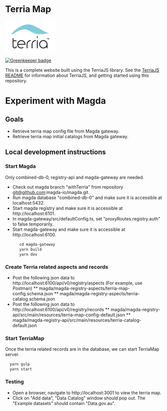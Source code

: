 Terria Map
==========

![Terria logo](terria-logo.png "Terria logo")

[![Greenkeeper badge](https://badges.greenkeeper.io/TerriaJS/TerriaMap.svg)](https://greenkeeper.io/)

This is a complete website built using the TerriaJS library. See the [TerriaJS README](https://github.com/TerriaJS/TerriaJS) for information about TerriaJS, and getting started using this repository.

# Experiment with Magda
## Goals
* Retrieve terria map config file from Magda gateway.
* Retrieve terria map initial catalogs from Magda gateway.

## Local development instructions
### Start Magda
Only combined-db-0, registry-api and magda-gateway are needed.
* Check out magda branch "withTerria" from repository git@github.com:magda-io/magda.git.
* Run magda database "combined-db-0" and make sure it is accessible at localhost:5432.
* Start magda registry and make sure it is accessible at http://localhost:6101.
* In magda-gateway/src/defaultConfig.ts, set "proxyRoutes.registry.auth" to false temporarily. 
* Start magda-gateway and make sure it is accessible at http://localhost:6100.
  ```
     cd magda-gateway
     yarn build
     yarn dev
  ```
### Create Terria related aspects and records
* Post the following json data to http://localhost:6100/api/v0/registry/aspects (For example, use Postman)
** magda/magda-registry-aspects/terria-map-config.schema.json
** magda/magda-registry-aspects/terria-catalog.schema.json
* Post the following json data to http://localhost:6100/api/v0/registry/records
** magda/magda-registry-api/src/main/resources/terria-map-config-default.json
** magda/magda-registry-api/src/main/resources/terria-catalog-default.json

### Start TerriaMap
Once the terria related records are in the database, we can start TerriaMap server.
  ```
    yarn gulp
    yarn start
  ```
### Testing
* Open a browser, navigate to http://localhost:3001 to view the terria map.
* Click on "Add data", "Data Catalog" window should pop out. The "Example datasets" should contain "Data.gov.au".